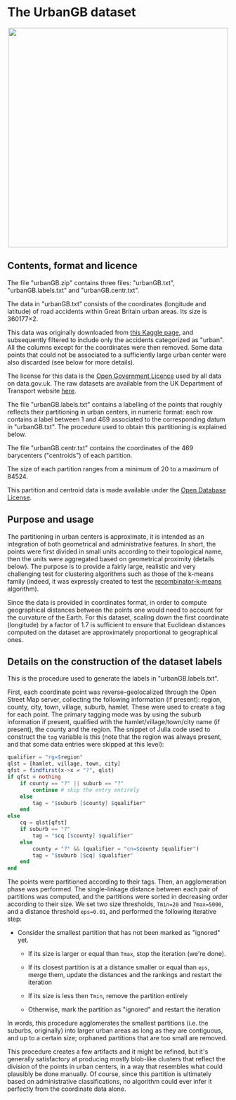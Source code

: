 # The UrbanGB dataset

<p align="center"><a href="urbanGB.png"><img src="urbanGB.png" width="500px"/></a></p>

## Contents, format and licence

The file "urbanGB.zip" contains three files: "urbanGB.txt", "urbanGB.labels.txt" and
"urbanGB.centr.txt".

The data in "urbanGB.txt" consists of the coordinates (longitude and latitude) of road accidents
within Great Britain urban areas. Its size is 360177×2.

This data was originally downloaded from [this Kaggle page], and subsequently filtered to include
only the accidents categorized as "urban". All the columns except for the coordinates were then
removed. Some data points that could not be associated to a sufficiently large urban center were
also discarded (see below for more details).

The license for this data is the [Open Government Licence] used by all data on data.gov.uk. The raw
datasets are available from the UK Department of Transport website
[here](https://www.dft.gov.uk/traffic-counts).

The file "urbanGB.labels.txt" contains a labelling of the points that roughly reflects their
partitioning in urban centers, in numeric format: each row contains a label between 1 and 469
associated to the corresponding datum in "urbanGB.txt". The procedure used to obtain this
partitioning is explained below.

The file "urbanGB.centr.txt" contains the coordinates of the 469 barycenters ("centroids") of each
partition.

The size of each partition ranges from a minimum of 20 to a maximum of 84524.

This partition and centroid data is made available under the [Open Database License].

[this Kaggle page]: https://www.kaggle.com/daveianhickey/2000-16-traffic-flow-england-scotland-wales/data
[Open Government Licence]: https://www.nationalarchives.gov.uk/doc/open-government-licence/version/3/
[Open Database License]: http://opendatacommons.org/licenses/odbl/1.0/

## Purpose and usage

The partitioning in urban centers is approximate, it is intended as an integration of both
geometrical and administrative features. In short, the points were first divided in small units
according to their topological name, then the units were aggregated based on geometrical proximity
(details below). The purpose is to provide a fairly large, realistic and very challenging test for
clustering algorithms such as those of the k-means family (indeed, it was expressly created to test
the [recombinator-k-means] algorithm).

Since the data is provided in coordinates format, in order to compute geographical distances
between the points one would need to account for the curvature of the Earth. For this dataset,
scaling down the first coordinate (longitude) by a factor of 1.7 is sufficient to ensure that
Euclidean distances computed on the dataset are approximately proportional to geographical ones.

[recombinator-k-means]: https://github.com/carlobaldassi/RecombinatorKMeans.jl

## Details on the construction of the dataset labels

This is the procedure used to generate the labels in "urbanGB.labels.txt".

First, each coordinate point was reverse-geolocalized through the Open Street Map server,
collecting the following information (if present): region, county, city, town, village, suburb,
hamlet. These were used to create a tag for each point. The primary tagging mode was by using the
suburb information if present, qualified with the hamlet/village/town/city name (if present), the
county and the region. The snippet of Julia code used to construct the `tag` variable is this (note
that the region was always present, and that some data entries were skipped at this level):

```julia
qualifier = "rg=$region"
qlst = [hamlet, village, town, city]
qfst = findfirst(x->x ≠ "?", qlst)
if qfst ≡ nothing
    if county == "?" || suburb == "?"
        continue # skip the entry entirely
    else
        tag = "$suburb [$county] $qualifier"
    end
else
    cq = qlst[qfst]
    if suburb == "?"
        tag = "$cq [$county] $qualifier"
    else
        county ≠ "?" && (qualifier = "cn=$county $qualifier")
        tag = "$suburb [$cq] $qualifier"
    end
end
```

The points were partitioned according to their tags. Then, an agglomeration phase was performed.
The single-linkage distance between each pair of partitions was computed, and the partitions were
sorted in decreasing order according to their size. We set two size thresholds, `Tmin=20` and
`Tmax=5000`, and a distance threshold `eps=0.01`, and performed the following iterative step:

* Consider the smallest partition that has not been marked as "ignored" yet.

  + If its size is larger or equal than `Tmax`, stop the iteration (we're done).

  + If its closest partition is at a distance smaller or equal than `eps`, merge them, update the
  distances and the rankings and restart the iteration

  + If its size is less then `Tmin`, remove the partition entirely

  + Otherwise, mark the partition as "ignored" and restart the iteration

In words, this procedure agglomerates the smallest partitions (i.e. the suburbs, originally) into
larger urban areas as long as they are contiguous, and up to a certain size; orphaned partitions
that are too small are removed.

This procedure creates a few artifacts and it might be refined, but it's generally satisfactory at
producing mostly blob-like clusters that reflect the division of the points in urban centers, in a
way that resembles what could plausibly be done manually. Of course, since this partition is
ultimately based on administrative classifications, no algorithm could ever infer it perfectly from
the coordinate data alone.
